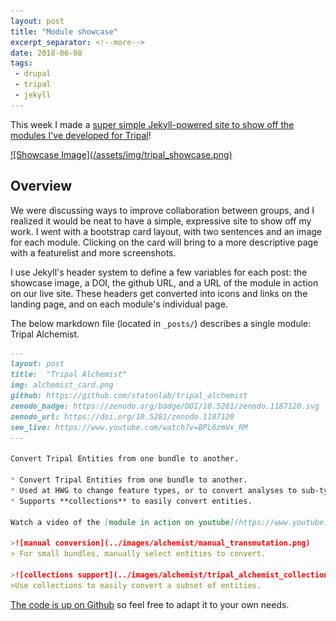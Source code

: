 ```yaml
---
layout: post
title: "Module showcase"
excerpt_separator: <!--more-->
date: 2018-06-08
tags: 
 - drupal
 - tripal
 - jekyll
---
```


This week I made a [super simple Jekyll-powered site to show off the modules I've developed for Tripal](https://statonlab.github.io/hardwoods_tripal_showcase/)!

<a href="https://statonlab.github.io/hardwoods_tripal_showcase/">
![Showcase Image](/assets/img/tripal_showcase.png)
</a>

<!--more-->


## Overview

We were discussing ways to improve collaboration between groups, and I realized it would be neat to have a simple, expressive site to show off my work.  I went with a bootstrap card layout, with two sentences and an image for each module.  Clicking on the card will bring to a more descriptive page with a featurelist and more screenshots.

I use Jekyll's header system to define a few variables for each post: the showcase image, a DOI, the github URL, and a URL of the module in action on our live site.  These headers get converted into icons and links on the landing page, and on each module's individual page.

The below markdown file (located in `_posts/`) describes a single module: Tripal Alchemist.  

```md
---
layout: post
title:  "Tripal Alchemist"
img: alchemist_card.png
github: https://github.com/statonlab/tripal_alchemist
zenodo_badge: https://zenodo.org/badge/DOI/10.5281/zenodo.1187120.svg
zenodo_url: https://doi.org/10.5281/zenodo.1187120
see_live: https://www.youtube.com/watch?v=BPL6zmVx_RM
---

Convert Tripal Entities from one bundle to another.

* Convert Tripal Entities from one bundle to another.
* Used at HWG to change feature types, or to convert analyses to sub-types with specialized fields.
* Supports **collections** to easily convert entities.

Watch a video of the [module in action on youtube](https://www.youtube.com/watch?v=BPL6zmVx_RM)!

>![manual conversion](../images/alchemist/manual_transmutation.png)
> For small bundles, manually select entities to convert.

>![collections support](../images/alchemist/tripal_alchemist_collections.png)
>Use collections to easily convert a subset of entities.
```

[The code is up on Github](https://github.com/statonlab/hardwoods_tripal_showcase) so feel free to adapt it to your own needs.

